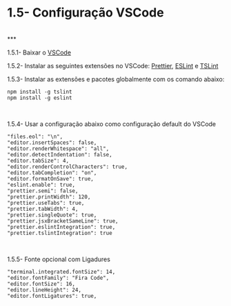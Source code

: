 # 1.5- Configuração VSCode

<br>
***

1.5.1- Baixar o [VSCode](https://code.visualstudio.com/)<br>

1.5.2- Instalar as seguintes extensões no VSCode: [Prettier](https://marketplace.visualstudio.com/items?itemName=esbenp.prettier-vscode), [ESLint](https://marketplace.visualstudio.com/items?itemName=dbaeumer.vscode-eslint) e [TSLint](https://marketplace.visualstudio.com/items?itemName=ms-vscode.vscode-typescript-tslint-plugin)<br>

1.5.3- Instalar as extensões e pacotes globalmente com os comando abaixo:<br>

    npm install -g tslint
    npm install -g eslint
<br>

1.5.4- Usar a configuração abaixo como configuração default do VSCode<br> 

    "files.eol": "\n",
    "editor.insertSpaces": false,
    "editor.renderWhitespace": "all",
    "editor.detectIndentation": false,
    "editor.tabSize": 4,
    "editor.renderControlCharacters": true,
    "editor.tabCompletion": "on",
    "editor.formatOnSave": true,
    "eslint.enable": true,
    "prettier.semi": false,
    "prettier.printWidth": 120,
    "prettier.useTabs": true,
    "prettier.tabWidth": 4,
    "prettier.singleQuote": true,
    "prettier.jsxBracketSameLine": true,
    "prettier.eslintIntegration": true,
    "prettier.tslintIntegration": true
<br>

1.5.5- Fonte opcional com Ligadures<br>

    "terminal.integrated.fontSize": 14,
    "editor.fontFamily": "Fira Code",
    "editor.fontSize": 16,
    "editor.lineHeight": 24,
    "editor.fontLigatures": true,
<br>
